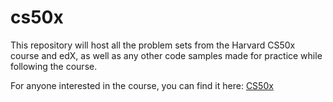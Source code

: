 # cs50x
This repository will host all the problem sets from the Harvard CS50x course and edX, as well as any other code samples made for practice while following the course.

For anyone interested in the course, you can find it here: [CS50x](https://www.edx.org/course/introduction-computer-science-harvardx-cs50x)